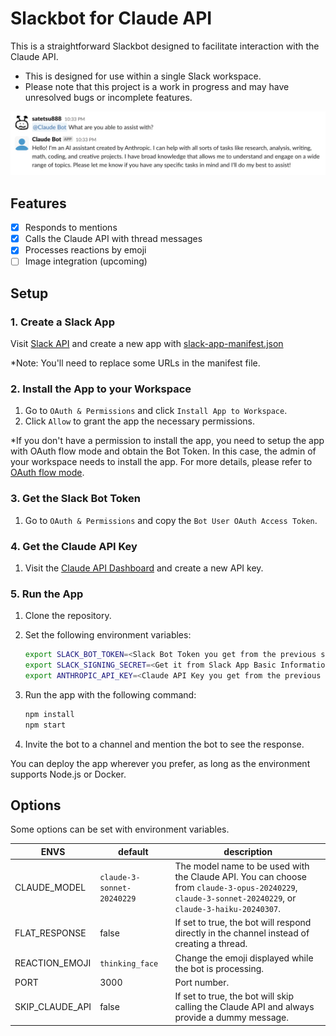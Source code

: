 # Slackbot for Claude API

This is a straightforward Slackbot designed to facilitate interaction with the Claude API.

- This is designed for use within a single Slack workspace.
- Please note that this project is a work in progress and may have unresolved bugs or incomplete features.

![image](./docs/image.png)


## Features

- [x] Responds to mentions
- [x] Calls the Claude API with thread messages
- [x] Processes reactions by emoji
- [ ] Image integration (upcoming)

## Setup

### 1. Create a Slack App

Visit [Slack API](https://api.slack.com/apps) and create a new app with [slack-app-manifest.json](./slack-app-manifest.json)

*Note: You'll need to replace some URLs in the manifest file.

### 2. Install the App to your Workspace

1. Go to `OAuth & Permissions` and click `Install App to Workspace`.
2. Click `Allow` to grant the app the necessary permissions.

*If you don't have a permission to install the app, you need to setup the app with OAuth flow mode and obtain the Bot Token. In this case, the admin of your workspace needs to install the app. For more details, please refer to [OAuth flow mode](./docs/oauth-flow-mode.md).

### 3. Get the Slack Bot Token

1. Go to `OAuth & Permissions` and copy the `Bot User OAuth Access Token`.

### 4. Get the Claude API Key

1. Visit the [Claude API Dashboard](https://console.anthropic.com/) and create a new API key.

### 5. Run the App

1. Clone the repository.
2. Set the following environment variables:

    ```bash
    export SLACK_BOT_TOKEN=<Slack Bot Token you get from the previous step>
    export SLACK_SIGNING_SECRET=<Get it from Slack App Basic Information>
    export ANTHROPIC_API_KEY=<Claude API Key you get from the previous step>
    ```

3. Run the app with the following command:

    ```bash
    npm install
    npm start
    ```

4. Invite the bot to a channel and mention the bot to see the response.

You can deploy the app wherever you prefer, as long as the environment supports Node.js or Docker.

## Options

Some options can be set with environment variables.

| ENVS | default | description |
| -------- | -------- | -------- |
| CLAUDE_MODEL | `claude-3-sonnet-20240229` | The model name to be used with the Claude API. You can choose from `claude-3-opus-20240229`, `claude-3-sonnet-20240229`, or `claude-3-haiku-20240307`. |
| FLAT_RESPONSE   | false  | If set to true, the bot will respond directly in the channel instead of creating a thread. |
| REACTION_EMOJI   | `thinking_face` | Change the emoji displayed while the bot is processing. |
| PORT   | 3000   | Port number.  |
| SKIP_CLAUDE_API   | false   | If set to true, the bot will skip calling the Claude API and always provide a dummy message. |
